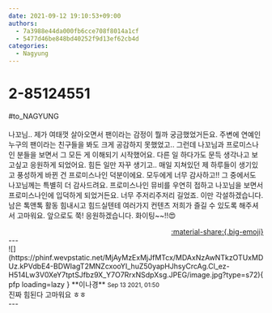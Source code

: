 ```yaml
---
date: 2021-09-12 19:10:53+09:00
authors:
  - 7a3988e44da000fb6cce708f8014a1cf
  - 5477d46be848bd40252f9d13ef62cb4d
categories:
  - Nagyung
---
```


# 2-85124551

<div class="post-container" markdown="1">
<div class="content-container md-sidebar__scrollwrap" markdown="1">

\#to_NAGYUNG<br><br>나꼬님.. 제가 여태껏 살아오면서 팬이라는 감정이 뭘까 궁금했었거든요. 주변에 연예인 누구의 팬이라는 친구들을 봐도 크게 공감하지 못했었고.. 그런데 나꼬님과 프로미스나인 분들을 보면서 그 모든 게 이해되기 시작했어요. 다른 일 하다가도 문득 생각나고 보고싶고 응원하게 되었어요. 힘든 일만 자꾸 생기고.. 매일 지쳐있던 제 하루들이 생기있고 풍성하게 바뀐 건 프로미스나인 덕분이에요. 모두에게 너무 감사하고!! 그 중에서도 나꼬님께는 특별히 더 감사드려요. 프로미스나인 뮤비를 우연히 접하고 나꼬님을 보면서 프로미스나인에 입덕하게 되었거든요. 너무 주저리주저리 길었죠. 이만 각설하겠습니다. 남은 톡앤톡 활동 힘내시고 힘드실텐테 여러가지 컨텐츠 저희가 즐길 수 있도록 해주셔서 고마워요. 앞으로도 쭉! 응원하겠습니다. 화이팅~~!!😍

</div>
</div>

<div style="text-align: right;" markdown="1">
<a href="https://weverse.io/fromis9/fanpost/2-85124551" style="text-align: right;">:material-share:{.big-emoji}</a>
</div>
---

<div class="comments-container md-sidebar__scrollwrap" markdown="1">
<div class="comment" markdown="1">
<div class='id-container' markdown="1">
![](https://phinf.wevpstatic.net/MjAyMzExMjJfMTcx/MDAxNzAwNTkzOTUxMDUz.kPVdbE4-BDWIagT2MNZcxooYI_huZ50yapHJhsyCrcAg.Cl_ez-H514Lw3V0XeY7tptSJfbz9X_Y7O7RrxNSdpXsg.JPEG/image.jpg?type=s72){ pfp loading=lazy }
**<span class="artist">이나경</span>** <small>Sep 13 2021, 01:50</small><br>
</div>
<div class='comment-body' markdown="1">
진짜 힘된다 고마워요 ㅎㅎ
</div>
</div>
</div>
---
